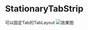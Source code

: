 # StationaryTabStrip
可以固定Tab的TabLayout
![效果图](https://github.com/liucloo/StationaryTabStrip/blob/master/art/device-2016-04-26-103807.gif)
